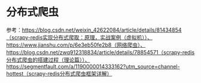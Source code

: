 # 分布式爬虫
参考：https://blog.csdn.net/weixin_42622084/article/details/81434854（scrapy-redis实现分布式爬取：原理，实战案例（虚拟机））、https://www.jianshu.com/p/6e3eb50fe2b8（网络爬虫）、https://blog.csdn.net/zwq912318834/article/details/78854571（scrapy-redis分布式爬虫的搭建过程（理论篇））、https://segmentfault.com/a/1190000014333162?utm_source=channel-hottest（scrapy-redis分布式爬虫框架详解）
